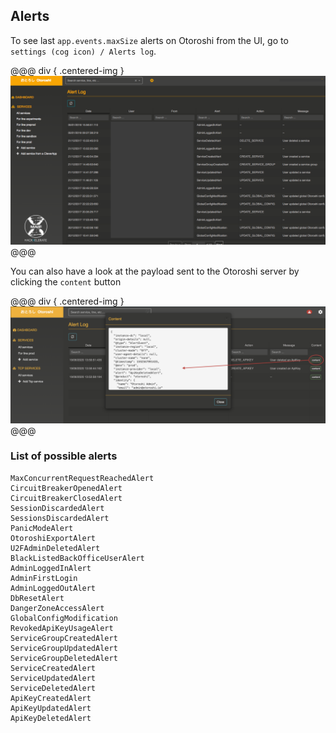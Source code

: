 ## Alerts
<!-- FIXME: if dataexporters "ALERTS" not set, it can't works: explain that -->
To see last `app.events.maxSize` alerts on Otoroshi from the UI, go to `settings (cog icon) / Alerts log`.

@@@ div { .centered-img }
<img src="../img/alerts-log.png" />
@@@

You can also have a look at the payload sent to the Otoroshi server by clicking the `content` button

@@@ div { .centered-img }
<img src="../img/alerts-log-content.png" />
@@@

### List of possible alerts

```
MaxConcurrentRequestReachedAlert
CircuitBreakerOpenedAlert
CircuitBreakerClosedAlert
SessionDiscardedAlert
SessionsDiscardedAlert
PanicModeAlert
OtoroshiExportAlert
U2FAdminDeletedAlert
BlackListedBackOfficeUserAlert
AdminLoggedInAlert
AdminFirstLogin
AdminLoggedOutAlert
DbResetAlert
DangerZoneAccessAlert
GlobalConfigModification
RevokedApiKeyUsageAlert
ServiceGroupCreatedAlert
ServiceGroupUpdatedAlert
ServiceGroupDeletedAlert
ServiceCreatedAlert
ServiceUpdatedAlert
ServiceDeletedAlert
ApiKeyCreatedAlert
ApiKeyUpdatedAlert
ApiKeyDeletedAlert
```